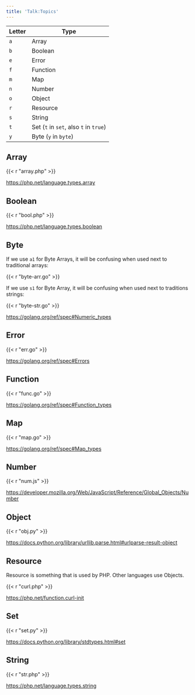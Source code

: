 ```yaml
---
title: 'Talk:Topics'
---
```


Letter | Type
-------|------
`a`    | Array
`b`    | Boolean
`e`    | Error
`f`    | Function
`m`    | Map
`n`    | Number
`o`    | Object
`r`    | Resource
`s`    | String
`t`    | Set (`t` in `set`, also `t` in `true`)
`y`    | Byte (`y` in `byte`)

## Array

{{< r "array.php" >}}

<https://php.net/language.types.array>

## Boolean

{{< r "bool.php" >}}

<https://php.net/language.types.boolean>

## Byte

If we use `a1` for Byte Arrays, it will be confusing when used next to
traditional arrays:

{{< r "byte-arr.go" >}}

If we use `s1` for Byte Array, it will be confusing when used next to
traditions strings:

{{< r "byte-str.go" >}}

<https://golang.org/ref/spec#Numeric_types>

## Error

{{< r "err.go" >}}

<https://golang.org/ref/spec#Errors>

## Function

{{< r "func.go" >}}

<https://golang.org/ref/spec#Function_types>

## Map

{{< r "map.go" >}}

<https://golang.org/ref/spec#Map_types>

## Number

{{< r "num.js" >}}

<https://developer.mozilla.org/Web/JavaScript/Reference/Global_Objects/Number>

## Object

{{< r "obj.py" >}}

<https://docs.python.org/library/urllib.parse.html#urlparse-result-object>

## Resource

Resource is something that is used by PHP. Other languages use Objects.

{{< r "curl.php" >}}

<https://php.net/function.curl-init>

## Set

{{< r "set.py" >}}

<https://docs.python.org/library/stdtypes.html#set>

## String

{{< r "str.php" >}}

<https://php.net/language.types.string>
